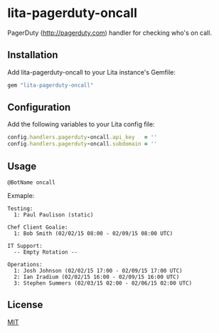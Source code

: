 # lita-pagerduty-oncall

PagerDuty (http://pagerduty.com) handler for checking who's on call.

## Installation

Add lita-pagerduty-oncall to your Lita instance's Gemfile:

``` ruby
gem "lita-pagerduty-oncall"
```

## Configuration

Add the following variables to your Lita config file:

``` ruby
config.handlers.pagerduty-oncall.api_key   = ''
config.handlers.pagerduty-oncall.subdomain = ''
```

## Usage

```
@BotName oncall
```

Exmaple:

```
Testing:
  1: Paul Paulison (static)

Chef Client Goalie:
  1: Bob Smith (02/02/15 08:00 - 02/09/15 08:00 UTC)

IT Support:
  -- Empty Rotation --

Operations:
  1: Josh Johnson (02/02/15 17:00 - 02/09/15 17:00 UTC)
  2: Ian Iradium (02/02/15 16:00 - 02/09/15 16:00 UTC)
  3: Stephen Summers (02/03/15 02:00 - 02/06/15 02:00 UTC)
```

## License

[MIT](http://opensource.org/licenses/MIT)
